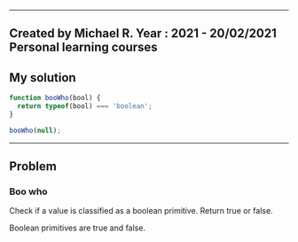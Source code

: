 ------
Created by Michael R. Year : 2021 - 20/02/2021 Personal learning courses
------

## My solution

```javascript
function booWho(bool) {
  return typeof(bool) === 'boolean';
}

booWho(null);
```
---

## Problem
### Boo who
Check if a value is classified as a boolean primitive. Return true or false.

Boolean primitives are true and false.
